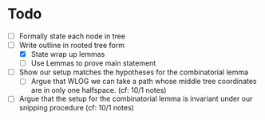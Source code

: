 # Todo
- [ ] Formally state each node in tree
- [ ] Write outline in rooted tree form
    - [x] State wrap up lemmas
    - [ ] Use Lemmas to prove main statement
- [ ] Show our setup matches the hypotheses for the combinatorial lemma
    - [ ] Argue that WLOG we can take a path whose middle tree coordinates are in only one halfspace. (cf: 10/1 notes)
- [ ] Argue that the setup for the combinatorial lemma is invariant under our snipping procedure (cf: 10/1 notes)
